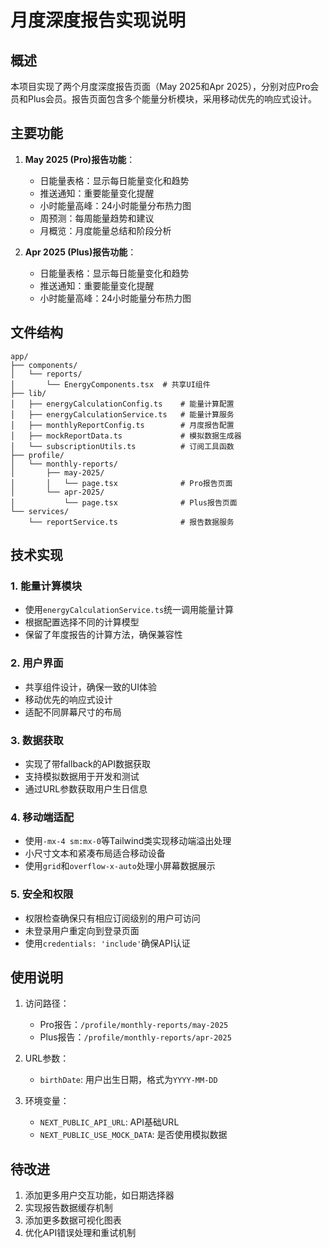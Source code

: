 # 月度深度报告实现说明

## 概述

本项目实现了两个月度深度报告页面（May 2025和Apr 2025），分别对应Pro会员和Plus会员。报告页面包含多个能量分析模块，采用移动优先的响应式设计。

## 主要功能

1. **May 2025 (Pro)报告功能**：
   - 日能量表格：显示每日能量变化和趋势
   - 推送通知：重要能量变化提醒
   - 小时能量高峰：24小时能量分布热力图
   - 周预测：每周能量趋势和建议
   - 月概览：月度能量总结和阶段分析

2. **Apr 2025 (Plus)报告功能**：
   - 日能量表格：显示每日能量变化和趋势
   - 推送通知：重要能量变化提醒
   - 小时能量高峰：24小时能量分布热力图

## 文件结构

```
app/
├── components/
│   └── reports/
│       └── EnergyComponents.tsx  # 共享UI组件
├── lib/
│   ├── energyCalculationConfig.ts    # 能量计算配置
│   ├── energyCalculationService.ts   # 能量计算服务
│   ├── monthlyReportConfig.ts        # 月度报告配置
│   ├── mockReportData.ts             # 模拟数据生成器
│   └── subscriptionUtils.ts          # 订阅工具函数
├── profile/
│   └── monthly-reports/
│       ├── may-2025/
│       │   └── page.tsx              # Pro报告页面
│       └── apr-2025/
│           └── page.tsx              # Plus报告页面
└── services/
    └── reportService.ts              # 报告数据服务
```

## 技术实现

### 1. 能量计算模块

- 使用`energyCalculationService.ts`统一调用能量计算
- 根据配置选择不同的计算模型
- 保留了年度报告的计算方法，确保兼容性

### 2. 用户界面

- 共享组件设计，确保一致的UI体验
- 移动优先的响应式设计
- 适配不同屏幕尺寸的布局

### 3. 数据获取

- 实现了带fallback的API数据获取
- 支持模拟数据用于开发和测试
- 通过URL参数获取用户生日信息

### 4. 移动端适配

- 使用`-mx-4 sm:mx-0`等Tailwind类实现移动端溢出处理
- 小尺寸文本和紧凑布局适合移动设备
- 使用`grid`和`overflow-x-auto`处理小屏幕数据展示

### 5. 安全和权限

- 权限检查确保只有相应订阅级别的用户可访问
- 未登录用户重定向到登录页面
- 使用`credentials: 'include'`确保API认证

## 使用说明

1. 访问路径：
   - Pro报告：`/profile/monthly-reports/may-2025`
   - Plus报告：`/profile/monthly-reports/apr-2025`

2. URL参数：
   - `birthDate`: 用户出生日期，格式为`YYYY-MM-DD`

3. 环境变量：
   - `NEXT_PUBLIC_API_URL`: API基础URL
   - `NEXT_PUBLIC_USE_MOCK_DATA`: 是否使用模拟数据

## 待改进

1. 添加更多用户交互功能，如日期选择器
2. 实现报告数据缓存机制
3. 添加更多数据可视化图表
4. 优化API错误处理和重试机制 